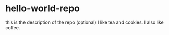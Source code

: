 # hello-world-repo
this is the description of the repo (optional)
I like tea and cookies. 
I also like coffee.
